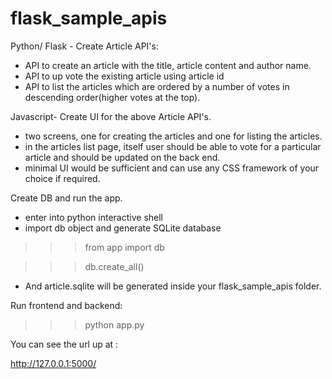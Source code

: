 # flask_sample_apis
 Python/ Flask - Create Article API's:
 - API to create an article with the title, article content and author name.
 - API to up vote the existing article using article id
 - API to list the articles which are ordered by a number of votes in descending order(higher votes at the top).
 
 
 Javascript- Create UI for the above Article API's.
 - two screens, one for creating the articles and one for listing the articles.
 - in the articles list page, itself user should be able to vote for a particular article and should be updated on the back end.
 - minimal UI would be sufficient and can use any CSS framework of your choice if required.

 
 Create DB and run the app.
 - enter into python interactive shell
 - import db object and generate SQLite database
 
  >>> from app import db
  
  >>> db.create_all()

 - And article.sqlite will be generated inside your flask_sample_apis folder.

 Run frontend and backend:
  >>> python app.py

 You can see the url up at :
 
 http://127.0.0.1:5000/
